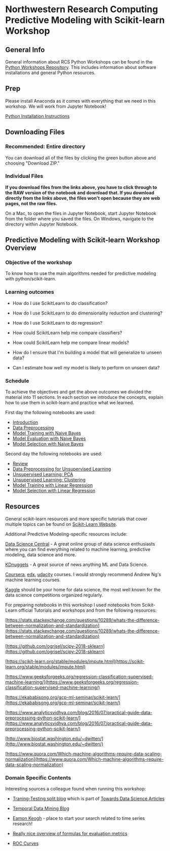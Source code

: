 # Northwestern Research Computing Predictive Modeling with Scikit-learn Workshop

## General Info

General information about RCS Python Workshops can be found in the [Python Workshops Repository](https://github.com/nuitrcs/pythonworkshops).  This includes information about software installations and general Python resources.

## Prep

Please install Anaconda as it comes with everything that we need in this workshop. We will work from Jupyter Notebook!

[Python Installation Instructions](https://workshops.rcs.northwestern.edu/install/python/)

## Downloading Files

### Recommended: Entire directory

You can download all of the files by clicking the green button above and choosing "Download ZIP."

### Individual Files

**If you download files from the links above, you have to click through to the RAW version of the notebook and download that.  If you download directly from the links above, the files won't open because they are web pages, not the raw files.**

On a Mac, to open the files in Jupyter Notebook, start Jupyter Notebook from the folder where you saved the files.  On Windows, navigate to the directory within Jupyter Notebook.

## Predictive Modeling with Scikit-learn Workshop Overview

### Objective of the workshop

To know how to use the main algorithms needed for predictive modeling with python/scikit-learn.

### Learning outcomes

* How do I use ScikitLearn to do classification? 
* How do I use ScikitLearn to do dimensionality reduction and clustering? 
* How do I use ScikitLearn to do regression? 

* How could ScikitLearn help me compare classifiers? 
* How could ScikitLearn help me compare linear models? 

* How do I ensure that I'm building a model that will generalize to unseen data? 
* Can I estimate how well my model is likely to perform on unseen data?

### Schedule

To achieve the objectives and get the above outcomes we divided the material into 11 sections. In each section we introduce the concepts, explain how to use them in scikit-learn and practice what we learned. 

First day the following notebooks are used:


* [Introduction](https://github.com/aarcher07/predictive_modeling_with_scikit_learn/blob/master/00_Introduction.ipynb)
* [Data Preprocessing](https://raw.githubusercontent.com/aarcher07/predictive_modeling_with_scikit_learn/master/01_Preprocessing_Naive_Bayes_Classifier.ipynb)
* [Model Training with Naive Bayes](https://github.com/aarcher07/predictive_modeling_with_scikit_learn/blob/master/02_Model_Training_Naive_Bayes_Classifier.ipynb)
* [Model Evaluation with Naive Bayes](https://raw.githubusercontent.com/aarcher07/predictive_modeling_with_scikit_learn/master/03_Model_Evaluation_Naive_Bayes_Classifier.ipynb)
* [Model Selection with Naive Bayes](https://github.com/aarcher07/predictive_modeling_with_scikit_learn/blob/master/04_Model_Selection_Naive_Bayes_Classifier.ipynb)

Second day the following notebooks are used:


* [Review](https://github.com/aarcher07/predictive_modeling_with_scikit_learn/blob/master/05_Preprocessing_Review_PCA.ipynb)
* [Data Preprocessing for Unsupervised Learning](https://raw.githubusercontent.com/aarcher07/predictive_modeling_with_scikit_learn/master/01_Preprocessing_Naive_Bayes_Classifier.ipynb)
* [Unsupervised Learning: PCA](https://github.com/aarcher07/predictive_modeling_with_scikit_learn/blob/master/07_Unsupervised_Learning_PCA.ipynb)
* [Unsupervised Learning: Clustering](https://github.com/aarcher07/predictive_modeling_with_scikit_learn/blob/master/08_Unsupervised_Learning_Clustering.ipynb)
* [Model Training with Linear Regression](https://github.com/aarcher07/predictive_modeling_with_scikit_learn/blob/master/09_Model_Training_with_Linear_Regression.ipynb)
* [Model Selection with Linear Regression](https://github.com/aarcher07/predictive_modeling_with_scikit_learn/blob/master/10_Model_Selection_with_Linear_Regression.ipynb)


## Resources

General scikit-learn resources and more specific tutorials that cover multiple topics can be found on [Scikit-Learn Website](https://scikit-learn.org/stable/tutorial/).  

Additional Predictive Modeling-specific resources include:

[Data Science Central](https://www.datasciencecentral.com) - A great online group of data science enthusiasts where you can find everything related to machine learning, predictive modeling, data science and more.

[KDnuggets](https://www.kdnuggets.com/) - A great source of news anything ML and Data Science. 

[Coursera](https://www.coursera.org/), [edx](https://www.edx.org/), [udacity](https://www.udacity.com/) courses. I would strongly recommend Andrew Ng's machine learning courses. 

[Kaggle](http://www.kaggle.com) should be your home for data science, the most well known for the data science competitions organized regularly.

For preparing notebooks in this workshop I used notebooks from Scikit-Learn official Tutorials and workshops and from the following resources:

[https://stats.stackexchange.com/questions/10289/whats-the-difference-between-normalization-and-standardization](https://stats.stackexchange.com/questions/10289/whats-the-difference-between-normalization-and-standardization)

[https://github.com/ogrisel/scipy-2018-sklearn](https://github.com/ogrisel/scipy-2018-sklearn)

[https://scikit-learn.org/stable/modules/impute.html](https://scikit-learn.org/stable/modules/impute.html)

[https://www.geeksforgeeks.org/regression-classification-supervised-machine-learning/](https://www.geeksforgeeks.org/regression-classification-supervised-machine-learning/)

[https://ekababisong.org/gcp-ml-seminar/scikit-learn/](https://ekababisong.org/gcp-ml-seminar/scikit-learn/)

[https://www.analyticsvidhya.com/blog/2016/07/practical-guide-data-preprocessing-python-scikit-learn/](https://www.analyticsvidhya.com/blog/2016/07/practical-guide-data-preprocessing-python-scikit-learn/)

[http://www.biostat.washington.edu/~dwitten/](http://www.biostat.washington.edu/~dwitten/)

[https://www.quora.com/Which-machine-algorithms-require-data-scaling-normalization](https://www.quora.com/Which-machine-algorithms-require-data-scaling-normalization)

### Domain Specific Contents

Interesting sources a colleague found when running this workshop:

- [Traning-Testing split blog](https://towardsdatascience.com/6-amateur-mistakes-ive-made-working-with-train-test-splits-916fabb421bb)
which is part of [Towards Data Science Articles](http://towardsdatascience.com)

- [Temporal Data Mining Blog](https://theophanomitsa.wordpress.com/category/temporal-data-mining/)

- [Eamon Keogh](https://www.cs.ucr.edu/~eamonn/) - place to start your search related to time series research!

- [Really nice overview of formulas for evaluation metrics](https://spark.apache.org/docs/2.3.0/mllib-evaluation-metrics.html)

- [ROC Curves](https://medium.com/greyatom/lets-learn-about-auc-roc-curve-4a94b4d88152)



